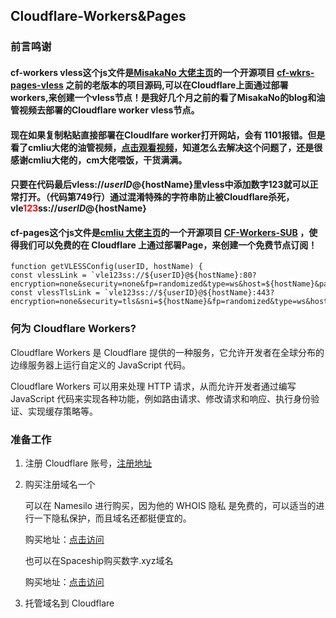## Cloudflare-Workers&Pages

### 前言鸣谢

#### cf-workers vless这个js文件是[MisakaNo 大佬主页](https://github.com/Misaka-blog)的一个开源项目 [ cf-wkrs-pages-vless](https://github.com/Misaka-blog/cf-wkrs-pages-vless) 之前的老版本的项目源码,可以在Cloudflare上面通过部署workers,来创建一个vless节点！是我好几个月之前的看了MisakaNo的blog和油管视频去部署的Cloudflare worker vless节点。

#### 现在如果复制粘贴直接部署在Cloudlfare worker打开网站，会有 1101报错。但是看了cmliu大佬的油管视频，[点击观看视频](https://youtu.be/FE_gJrk2sSc?si=Vl0AtghlyoyIoNhI)，知道怎么去解决这个问题了，还是很感谢cmliu大佬的，cm大佬喂饭，干货满满。

#### 只要在代码最后vless://${userID}@${hostName}里vless中添加数字123就可以正常打开。（代码第749行）通过混淆特殊的字符串防止被Cloudflare杀死，vle<span style="color:red;">123</span>ss://${userID}@${hostName}

#### cf-pages这个js文件是[cmliu 大佬主页](https://github.com/cmliu)的一个开源项目 [CF-Workers-SUB](https://github.com/cmliu/CF-Workers-SUB) ，使得我们可以免费的在 Cloudflare 上通过部署Page，来创建一个免费节点订阅！

```
function getVLESSConfig(userID, hostName) {
const vlessLink = `vle123ss://${userID}@${hostName}:80?encryption=none&security=none&fp=randomized&type=ws&host=${hostName}&path=%2F%3Fed%3D2048#${hostName}`
const vlessTlsLink = `vle123ss://${userID}@${hostName}:443?encryption=none&security=tls&sni=${hostName}&fp=randomized&type=ws&host=${hostName}&path=%2F%3Fed%3D2048#${hostName}`
```
### 何为 Cloudflare Workers?

Cloudflare Workers 是 Cloudflare 提供的一种服务，它允许开发者在全球分布的边缘服务器上运行自定义的 JavaScript 代码。

Cloudflare Workers 可以用来处理 HTTP 请求，从而允许开发者通过编写 JavaScript 代码来实现各种功能，例如路由请求、修改请求和响应、执行身份验证、实现缓存策略等。

### 准备工作

1. 注册 Cloudflare 账号，[注册地址](https://dash.cloudflare.com/sign-up)

2. 购买注册域名一个

   可以在 Namesilo 进行购买，因为他的 WHOIS 隐私 是免费的，可以适当的进行一下隐私保护，而且域名还都挺便宜的。

   购买地址：[点击访问](https://www.namesilo.com/)

   也可以在Spaceship购买数字.xyz域名

   购买地址：[点击访问](https://www.spaceship.com/)

3. 托管域名到 Cloudflare
